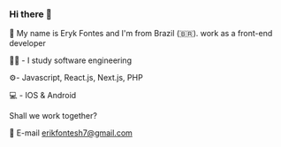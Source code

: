 ### Hi there 👋

👋 My name is Eryk Fontes and I'm from Brazil (🇧🇷). work as a front-end developer

👨‍🎓 - I study software engineering

⚙️- Javascript, React.js, Next.js, PHP

💻 - IOS & Android

Shall we work together?

💬 E-mail erikfontesh7@gmail.com
<!--
**Erykff/erykff** is a ✨ _special_ ✨ repository because its `README.md` (this file) appears on your GitHub profile.

Here are some ideas to get you started:

- 🔭 I’m currently working on ...
- 🌱 I’m currently learning ...
- 👯 I’m looking to collaborate on ...
- 🤔 I’m looking for help with ...
- 💬 Ask me about ...
- 📫 How to reach me: ...
- 😄 Pronouns: ...
- ⚡ Fun fact: ...
-->
